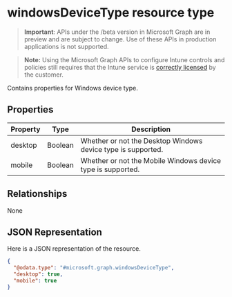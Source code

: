 ﻿# windowsDeviceType resource type

> **Important**: APIs under the /beta version in Microsoft Graph are in preview and are subject to change. Use of these APIs in production applications is not supported.

> **Note:** Using the Microsoft Graph APIs to configure Intune controls and policies still requires that the Intune service is [correctly licensed](https://go.microsoft.com/fwlink/?linkid=839381) by the customer.

Contains properties for Windows device type.
## Properties
|Property|Type|Description|
|---|---|---|
|desktop|Boolean|Whether or not the Desktop Windows device type is supported.|
|mobile|Boolean|Whether or not the Mobile Windows device type is supported.|

## Relationships
None
## JSON Representation
Here is a JSON representation of the resource.
<!-- {
  "blockType": "resource",
  "keyProperty": "id",
  "@odata.type": "microsoft.graph.windowsDeviceType"
}
-->
```json
{
  "@odata.type": "#microsoft.graph.windowsDeviceType",
  "desktop": true,
  "mobile": true
}
```



